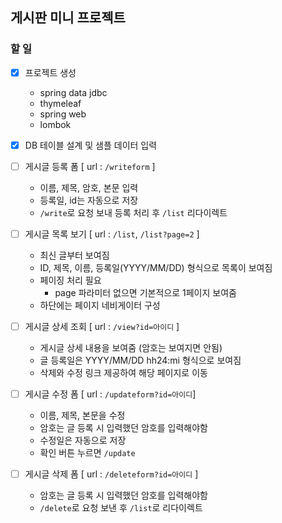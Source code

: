 ## 게시판 미니 프로젝트

### 할 일

-[x] 프로젝트 생성
  - spring data jdbc
  - thymeleaf
  - spring web
  - lombok
  

-[x] DB 테이블 설계 및 샘플 데이터 입력


-[ ] 게시글 등록 폼 [ url : `/writeform` ]
  - 이름, 제목, 암호, 본문 입력
  - 등록일, id는 자동으로 저장
  - `/write`로 요청 보내 등록 처리 후 `/list` 리다이렉트

  
-[ ] 게시글 목록 보기 [ url : `/list`, `/list?page=2` ]
  - 최신 글부터 보여짐
  - ID, 제목, 이름, 등록일(YYYY/MM/DD) 형식으로 목록이 보여짐
  - 페이징 처리 필요
    - page 파라미터 없으면 기본적으로 1페이지 보여줌
  - 하단에는 페이지 네비게이터 구성
  
-[ ] 게시글 상세 조회 [ url : `/view?id=아이디` ]
  - 게시글 상세 내용을 보여줌 (암호는 보여지면 안됨)
  - 글 등록일은 YYYY/MM/DD hh24:mi 형식으로 보여짐
  - 삭제와 수정 링크 제공하여 해당 페이지로 이동 

  
-[ ] 게시글 수정 폼 [ url : `/updateform?id=아이디`]
  - 이름, 제목, 본문을 수정
  - 암호는 글 등록 시 입력했던 암호를 입력해야함
  - 수정일은 자동으로 저장
  - 확인 버튼 누르면 `/update`
  

-[ ] 게시글 삭제 폼 [ url : `/deleteform?id=아이디` ]
  - 암호는 글 등록 시 입력했던 암호를 입력해야함
  - `/delete`로 요청 보낸 후 `/list`로 리다이렉트
    


